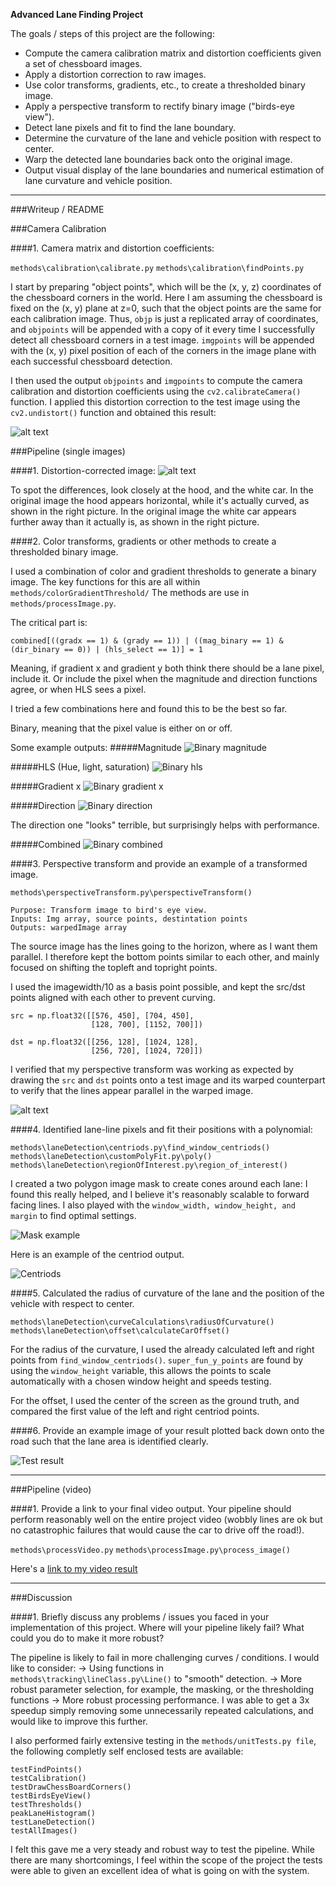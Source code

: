 
**Advanced Lane Finding Project**

The goals / steps of this project are the following:

* Compute the camera calibration matrix and distortion coefficients given a set of chessboard images.
* Apply a distortion correction to raw images.
* Use color transforms, gradients, etc., to create a thresholded binary image.
* Apply a perspective transform to rectify binary image ("birds-eye view").
* Detect lane pixels and fit to find the lane boundary.
* Determine the curvature of the lane and vehicle position with respect to center.
* Warp the detected lane boundaries back onto the original image.
* Output visual display of the lane boundaries and numerical estimation of lane curvature and vehicle position.

[//]: # (Image References)

[Undistorted]: ./output_images/figure_1.png "Undistorted"
[Road Undistorted]: ./output_images/undistort_car_output.png "Road Undistorted"

[Centriods]: ./output_images/test2_prettyPrintCentriods.jpg "Centriods"
[Test result]: ./output_images/test2_processed.jpg "Test result"
[Binary magnitude]: ./output_images/test2_mag_binary.jpg "Binary magnitude"
[Binary hls]: ./output_images/test2_hls_select.jpg "Binary hls"
[Binary gradient x]: ./output_images/test2_gradx.jpg "Binary gradient x"
[Binary direction]: ./output_images/test2_dir_binary.jpg "Binary direction"
[Binary combined]: ./output_images/test2_combined.jpg "Binary combined"


[Mask Example]: ./output_images/mask_example.jpg "Mask Example"

[image3]: ./examples/binary_combo_example.jpg "Binary Example"
[birds_eye]: ./output_images/birds_eye.png "Birds_eye Example"
[image5]: ./examples/color_fit_lines.jpg "Fit Visual"
[image6]: ./examples/example_output.jpg "Output"
[video1]: ./project_video.mp4 "Video"

---
###Writeup / README

###Camera Calibration

####1. Camera matrix and distortion coefficients:

`methods\calibration\calibrate.py`
`methods\calibration\findPoints.py`

I start by preparing "object points", which will be the (x, y, z) coordinates of the chessboard corners in the world. Here I am assuming the chessboard is fixed on the (x, y) plane at z=0, such that the object points are the same for each calibration image.  Thus, `objp` is just a replicated array of coordinates, and `objpoints` will be appended with a copy of it every time I successfully detect all chessboard corners in a test image.  `imgpoints` will be appended with the (x, y) pixel position of each of the corners in the image plane with each successful chessboard detection.  

I then used the output `objpoints` and `imgpoints` to compute the camera calibration and distortion coefficients using the `cv2.calibrateCamera()` function.  I applied this distortion correction to the test image using the `cv2.undistort()` function and obtained this result: 

![alt text][Undistorted]


###Pipeline (single images)

####1. Distortion-corrected image:
![alt text][Road Undistorted]

To spot the differences, look closely at the hood, and the white car.
In the original image the hood appears horizontal, while it's actually curved,
as shown in the right picture.
In the original image the white car appears further away than it actually is,
as shown in the right picture.

####2. Color transforms, gradients or other methods to create a thresholded binary image.

I used a combination of color and gradient thresholds to generate a binary image.
The key functions for this are all within `methods/colorGradientThreshold/`
The methods are use in `methods/processImage.py`.

The critical part is:
```
combined[((gradx == 1) & (grady == 1)) | ((mag_binary == 1) & (dir_binary == 0)) | (hls_select == 1)] = 1
```
Meaning, if gradient x and gradient y both think there should
be a lane pixel, include it. 
Or include the pixel when the magnitude and direction functions agree,
or when HLS sees a pixel.

I tried a few combinations here and found this to be the best so far.

Binary, meaning that the pixel value is either on or off.

Some example outputs:
#####Magnitude
![Binary magnitude][Binary magnitude]

#####HLS (Hue, light, saturation)
![Binary hls][Binary hls]

#####Gradient x
![Binary gradient x][Binary gradient x]

#####Direction
![Binary direction][Binary direction]

The direction one "looks" terrible, but surprisingly helps with performance.

#####Combined
![Binary combined][Binary combined]


####3. Perspective transform and provide an example of a transformed image.

`methods\perspectiveTransform.py\perspectiveTransform()`

    Purpose: Transform image to bird's eye view.
    Inputs: Img array, source points, destintation points
    Outputs: warpedImage array

The source image has the lines going to the horizon,
where as I want them parallel.
I therefore kept the bottom points similar to each other, and mainly focused
on shifting the topleft and topright points.

I used the imagewidth/10 as a basis point possible,
and kept the src/dst points aligned with each other to prevent curving.

```
src = np.float32([[576, 450], [704, 450],
                  [128, 700], [1152, 700]])

dst = np.float32([[256, 128], [1024, 128],
                  [256, 720], [1024, 720]])
```

I verified that my perspective transform was working as expected by drawing the `src` and `dst` points onto a test image and its warped counterpart to verify that the lines appear parallel in the warped image.

![alt text][birds_eye]

####4. Identified lane-line pixels and fit their positions with a polynomial:

`methods\laneDetection\centriods.py\find_window_centriods()`
`methods\laneDetection\customPolyFit.py\poly()`
`methods\laneDetection\regionOfInterest.py\region_of_interest()`

I created a two polygon image mask to create cones around each lane:
I found this really helped, and I believe it's reasonably scalable to forward facing lines. 
I also played with the `window_width, window_height, and margin` to find optimal settings.

![Mask example][Mask example]

Here is an example of the centriod output.

![Centriods][Centriods]

####5. Calculated the radius of curvature of the lane and the position of the vehicle with respect to center.

`methods\laneDetection\curveCalculations\radiusOfCurvature()`
`methods\laneDetection\offset\calculateCarOffset()`

For the radius of the curvature,
I used the already calculated left and right points from `find_window_centriods()`.
`super_fun_y_points` are found by using the `window_height` variable,
this allows the points to scale automatically with a chosen window height and speeds testing.

For the offset,
I used the center of the screen as the ground truth, and compared the first value of the 
left and right centriod points.

####6. Provide an example image of your result plotted back down onto the road such that the lane area is identified clearly.

![Test result][Test result]

---

###Pipeline (video)

####1. Provide a link to your final video output.  Your pipeline should perform reasonably well on the entire project video (wobbly lines are ok but no catastrophic failures that would cause the car to drive off the road!).

`methods\processVideo.py`
`methods\processImage.py\process_image()`

Here's a [link to my video result](./output_video/complete_project_video.mp4)

---

###Discussion

####1. Briefly discuss any problems / issues you faced in your implementation of this project.  Where will your pipeline likely fail?  What could you do to make it more robust?

The pipeline is likely to fail in more challenging curves / conditions.
I would like to consider:
-> Using functions in `methods\tracking\lineClass.py\Line()` to "smooth" detection.
-> More robust parameter selection, for example, the masking, or the thresholding functions
-> More robust processing performance. I was able to get a 3x speedup simply removing some unnecessarily repeated calculations, and would like to improve this further. 

I also performed fairly extensive testing in the `methods/unitTests.py file`,
the following completly self enclosed tests are available:

```
testFindPoints()
testCalibration()
testDrawChessBoardCorners()
testBirdsEyeView()
testThresholds()
peakLaneHistogram()
testLaneDetection()
testAllImages()
```

I felt this gave me a very steady and robust way to test the pipeline. While there are many shortcomings, I feel within the scope of the project the tests were able to given an excellent idea of what is going on with the system.
